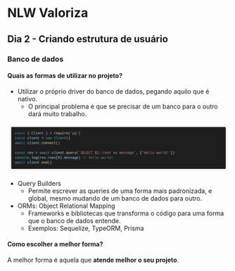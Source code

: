 # NLW Valoriza

## Dia 2 - Criando estrutura de usuário

### Banco de dados

#### Quais as formas de utilizar no projeto?

- Utilizar o próprio driver do banco de dados, pegando aquilo que é nativo.
  - O principal problema é que se precisar de um banco para o outro dará muito trabalho.

![image-1](./github/image1.png)

- Query Builders
  - Permite escrever as queries de uma forma mais padronizada, e global, mesmo mudando de um banco de dados para outro.
- ORMs: Object Relational Mapping
  - Frameworks e bibliotecas que transforma o código para uma forma que o banco de dados entende.
  - Exemplos: Sequelize, TypeORM, Prisma

#### Como escolher a melhor forma?

A melhor forma é aquela que **atende melhor o seu projeto**.
